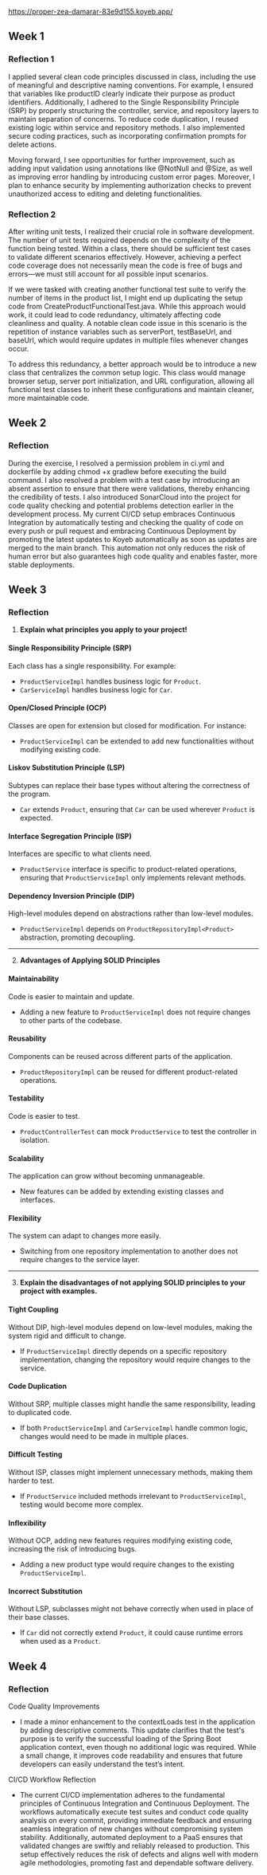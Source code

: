 https://proper-zea-damarar-83e9d155.koyeb.app/


## Week 1
### Reflection 1

I applied several clean code principles discussed in class, including the use of meaningful and descriptive naming conventions. For example, I ensured that variables like productID clearly indicate their purpose as product identifiers. Additionally, I adhered to the Single Responsibility Principle (SRP) by properly structuring the controller, service, and repository layers to maintain separation of concerns. To reduce code duplication, I reused existing logic within service and repository methods. I also implemented secure coding practices, such as incorporating confirmation prompts for delete actions.

Moving forward, I see opportunities for further improvement, such as adding input validation using annotations like @NotNull and @Size, as well as improving error handling by introducing custom error pages. Moreover, I plan to enhance security by implementing authorization checks to prevent unauthorized access to editing and deleting functionalities.

### Reflection 2

After writing unit tests, I realized their crucial role in software development. The number of unit tests required depends on the complexity of the function being tested. Within a class, there should be sufficient test cases to validate different scenarios effectively. However, achieving a perfect code coverage does not necessarily mean the code is free of bugs and errors—we must still account for all possible input scenarios.

If we were tasked with creating another functional test suite to verify the number of items in the product list, I might end up duplicating the setup code from CreateProductFunctionalTest.java. While this approach would work, it could lead to code redundancy, ultimately affecting code cleanliness and quality. A notable clean code issue in this scenario is the repetition of instance variables such as serverPort, testBaseUrl, and baseUrl, which would require updates in multiple files whenever changes occur.

To address this redundancy, a better approach would be to introduce a new class that centralizes the common setup logic. This class would manage browser setup, server port initialization, and URL configuration, allowing all functional test classes to inherit these configurations and maintain cleaner, more maintainable code.


## Week 2
### Reflection

During the exercise, I resolved a permission problem in ci.yml and dockerfile by adding chmod +x gradlew before executing the build command. I also resolved a problem with a test case by introducing an absent assertion to ensure that there were validations, thereby enhancing the credibility of tests. I also introduced SonarCloud into the project for code quality checking and potential problems detection earlier in the development process. My current CI/CD setup embraces Continuous Integration by automatically testing and checking the quality of code on every push or pull request and embracing Continuous Deployment by promoting the latest updates to Koyeb automatically as soon as updates are merged to the main branch. This automation not only reduces the risk of human error but also guarantees high code quality and enables faster, more stable deployments.


## Week 3
### Reflection


1) **Explain what principles you apply to your project!**

#### Single Responsibility Principle (SRP)
Each class has a single responsibility. For example:
- `ProductServiceImpl` handles business logic for `Product`.
- `CarServiceImpl` handles business logic for `Car`.

#### Open/Closed Principle (OCP)
Classes are open for extension but closed for modification. For instance:
- `ProductServiceImpl` can be extended to add new functionalities without modifying existing code.

#### Liskov Substitution Principle (LSP)
Subtypes can replace their base types without altering the correctness of the program.
- `Car` extends `Product`, ensuring that `Car` can be used wherever `Product` is expected.

#### Interface Segregation Principle (ISP)
Interfaces are specific to what clients need.
- `ProductService` interface is specific to product-related operations, ensuring that `ProductServiceImpl` only implements relevant methods.

#### Dependency Inversion Principle (DIP)
High-level modules depend on abstractions rather than low-level modules.
- `ProductServiceImpl` depends on `ProductRepositoryImpl<Product>` abstraction, promoting decoupling.

---

2) **Advantages of Applying SOLID Principles**

#### Maintainability
Code is easier to maintain and update.
- Adding a new feature to `ProductServiceImpl` does not require changes to other parts of the codebase.

#### Reusability
Components can be reused across different parts of the application.
- `ProductRepositoryImpl` can be reused for different product-related operations.

#### Testability
Code is easier to test.
- `ProductControllerTest` can mock `ProductService` to test the controller in isolation.

#### Scalability
The application can grow without becoming unmanageable.
- New features can be added by extending existing classes and interfaces.

#### Flexibility
The system can adapt to changes more easily.
- Switching from one repository implementation to another does not require changes to the service layer.

---

3) **Explain the disadvantages of not applying SOLID principles to your project with examples.**

#### Tight Coupling
Without DIP, high-level modules depend on low-level modules, making the system rigid and difficult to change.
- If `ProductServiceImpl` directly depends on a specific repository implementation, changing the repository would require changes to the service.

#### Code Duplication
Without SRP, multiple classes might handle the same responsibility, leading to duplicated code.
- If both `ProductServiceImpl` and `CarServiceImpl` handle common logic, changes would need to be made in multiple places.

#### Difficult Testing
Without ISP, classes might implement unnecessary methods, making them harder to test.
- If `ProductService` included methods irrelevant to `ProductServiceImpl`, testing would become more complex.

#### Inflexibility
Without OCP, adding new features requires modifying existing code, increasing the risk of introducing bugs.
- Adding a new product type would require changes to the existing `ProductServiceImpl`.

#### Incorrect Substitution
Without LSP, subclasses might not behave correctly when used in place of their base classes.
- If `Car` did not correctly extend `Product`, it could cause runtime errors when used as a `Product`.


## Week 4
### Reflection
Code Quality Improvements
- I made a minor enhancement to the contextLoads test in the application by adding descriptive comments. This update clarifies that the test's purpose is to verify the successful loading of the Spring Boot application context, even though no additional logic was required. While a small change, it improves code readability and ensures that future developers can easily understand the test’s intent.

CI/CD Workflow Reflection
- The current CI/CD implementation adheres to the fundamental principles of Continuous Integration and Continuous Deployment. The workflows automatically execute test suites and conduct code quality analysis on every commit, providing immediate feedback and ensuring seamless integration of new changes without compromising system stability. Additionally, automated deployment to a PaaS ensures that validated changes are swiftly and reliably released to production. This setup effectively reduces the risk of defects and aligns well with modern agile methodologies, promoting fast and dependable software delivery.